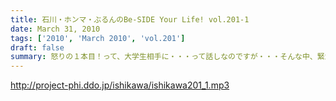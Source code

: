 ```yaml
---
title: 石川・ホンマ・ぶるんのBe-SIDE Your Life! vol.201-1
date: March 31, 2010
tags: ['2010', 'March 2010', 'vol.201']
draft: false
summary: 怒りの１本目！って、大学生相手に・・・って話しなのですが・・・そんな中、緊急告知あり！中盤まで心して聴いてほしい！NAMAE
---
```


http://project-phi.ddo.jp/ishikawa/ishikawa201_1.mp3